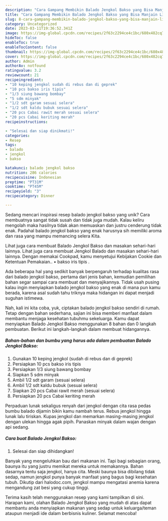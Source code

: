 ```yaml
---
description: "Cara Gampang Membikin Balado Jengkol Bakso yang Bisa Manjain Lidah"
title: "Cara Gampang Membikin Balado Jengkol Bakso yang Bisa Manjain Lidah"
slug: 8-cara-gampang-membikin-balado-jengkol-bakso-yang-bisa-manjain-lidah
category: Uncategorized
date: 2023-03-11T19:36:52.341Z
image: https://img-global.cpcdn.com/recipes/2f63c2294ce4c1bc/680x482cq70/balado-jengkol-bakso-foto-resep-utama.jpg
hideToc: false
enableToc: true
enableTocContent: false
thumbnail: https://img-global.cpcdn.com/recipes/2f63c2294ce4c1bc/680x482cq70/balado-jengkol-bakso-foto-resep-utama.jpg
cover: https://img-global.cpcdn.com/recipes/2f63c2294ce4c1bc/680x482cq70/balado-jengkol-bakso-foto-resep-utama.jpg
author: Admin
authorAv: notfound
ratingvalue: 3.2
reviewcount: 21
recipeingredient:
- "10 keping jengkol sudah di rebus dan di geprek"
- "10 pcs bakso iris tipis"
- "1/3 siung bawang bombay"
- "5 sdm minyak"
- "1/2 sdt garam sesuai selera"
- "1/2 sdt kaldu bubuk sesuai selera"
- "20 pcs Cabai rawit merah sesuai selera"
- "20 pcs Cabai keriting merah"
recipeinstructions:

- "Selesai dan siap dinikmati!"
categories:
- Resep
tags:
- balado
- jengkol
- bakso

katakunci: balado jengkol bakso 
nutrition: 286 calories
recipecuisine: Indonesian
preptime: "PT31M"
cooktime: "PT45M"
recipeyield: "3"
recipecategory: Dinner

---
```





Sedang mencari inspirasi resep balado jengkol bakso yang unik? Cara membuatnya sangat tidak susah dan tidak juga mudah. Kalau keliru mengolah maka hasilnya tidak akan memuaskan dan justru cenderung tidak enak. Padahal balado jengkol bakso yang enak harusnya sih memiliki aroma dan rasa yang mampu memancing selera Kita.





Lihat juga cara membuat Balado Jengkol Bakso dan masakan sehari-hari lainnya. Lihat juga cara membuat Jengkol Balado dan masakan sehari-hari lainnya. Dengan memakai Cookpad, kamu menyetujui Kebijakan Cookie dan Ketentuan Pemakaian.. • bakso iris tipis .

Ada beberapa hal yang sedikit banyak berpengaruh terhadap kualitas rasa dari balado jengkol bakso, pertama dari jenis bahan, kemudian pemilihan bahan segar sampai cara membuat dan menyajikannya. Tidak usah pusing kalau ingin menyiapkan balado jengkol bakso yang enak di mana pun kamu berada, karena asal sudah tahu triknya maka hidangan ini dapat menjadi suguhan istimewa.






Nah, kali ini kita coba, yuk, ciptakan balado jengkol bakso sendiri di rumah. Tetap dengan bahan sederhana, sajian ini bisa memberi manfaat dalam membantu menjaga kesehatan tubuhmu sekeluarga. Kamu dapat menyiapkan Balado Jengkol Bakso menggunakan 8 bahan dan 0 langkah pembuatan. Berikut ini langkah-langkah dalam membuat hidangannya.

<!--inarticleads1-->

##### Bahan-bahan dan bumbu yang harus ada dalam pembuatan Balado Jengkol Bakso:

1. Gunakan 10 keping jengkol (sudah di rebus dan di geprek)
1. Persiapkan 10 pcs bakso iris tipis
1. Persiapkan 1/3 siung bawang bombay
1. Siapkan 5 sdm minyak
1. Ambil 1/2 sdt garam (sesuai selera)
1. Ambil 1/2 sdt kaldu bubuk (sesuai selera)
1. Siapkan 20 pcs Cabai rawit merah (sesuai selera)
1. Persiapkan 20 pcs Cabai keriting merah


Perpaduan lunak sekaligus renyah dari jengkol dengan cita rasa pedas bumbu balado dijamin bikin kamu nambah terus. Rebus jengkol hingga lunak lalu tiriskan. Kupas jengkol dan memarkan masing-masing jengkol dengan ulekan hingga agak pipih. Panaskan minyak dalam wajan dengan api sedang. 

<!--inarticleads2-->

##### Cara buat Balado Jengkol Bakso:


1. Selesai dan siap dihidangkan!

Banyak yang mengeluhkan bau dari makanan ini. Tapi bagi sebagian orang, baunya itu yang justru memikat mereka untuk memakannya. Bahan dasarnya tentu saja jengkol, hanya cita. Meski baunya bisa dibilang tidak sedap, namun jengkol punya banyak manfaat yang bagus bagi kesehatan tubuh. Dikutip dari halodoc.com, jengkol mampu mengatasi anemia karena mengandung zat besi yang cukup tinggi. 

Terima kasih telah menggunakan resep yang kami tampilkan di sini. Harapan kami, olahan Balado Jengkol Bakso yang mudah di atas dapat membantu anda menyiapkan makanan yang sedap untuk keluarga/teman ataupun menjadi ide dalam berbisnis kuliner. Selamat mencoba!
